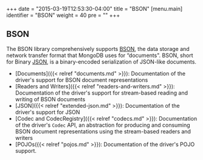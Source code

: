 +++
date = "2015-03-19T12:53:30-04:00"
title = "BSON"
[menu.main]
  identifier = "BSON"
  weight = 40
  pre = "<i class='fa fa-th'></i>"
+++

## BSON

The BSON library comprehensively supports [BSON](http://www.bsonspec.org), the data storage and network transfer format that MongoDB uses for 
“documents". BSON, short for Binary [JSON](http://json.org/), is a binary-encoded serialization of JSON-like documents.

- [Documents]({{< relref "documents.md" >}}): Documentation of the driver's support for BSON document representations
- [Readers and Writers]({{< relref "readers-and-writers.md" >}}): Documentation of the driver's support for stream-based reading and writing
 of BSON documents
- [JSON]({{< relref "extended-json.md" >}}): Documentation of the driver's support for JSON
- [Codec and CodecRegistry]({{< relref "codecs.md" >}}): Documentation of the driver's `Codec` API, an abstraction for producing and 
consuming  BSON document representations using the stream-based readers and writers
- [POJOs({{< relref "pojos.md" >}}): Documentation of the driver's POJO support. 
